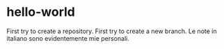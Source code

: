 # hello-world
First try to create a repository.
First try to create a new branch.
Le note in italiano sono evidentemente mie personali.
